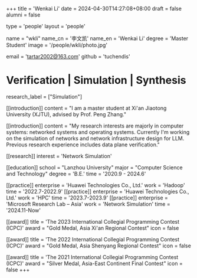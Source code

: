 +++
title = 'Wenkai Li'
date = 2024-04-30T14:27:08+08:00
draft = false
alumni = false

type = 'people' 
layout = 'people'

name = "wkli"
name_cn = '李文凯'
name_en = 'Wenkai Li'
degree = 'Master Student'
image = '/people/wkli/photo.jpg'

email = 'tartar2002@163.com'
github = 'tuchendis'

# Verification | Simulation | Synthesis
research_label = ["Simulation"]

[[introduction]]
    content = "I am a master student at Xi'an Jiaotong University (XJTU), advised by Prof. Peng Zhang."

[[introduction]]
    content = "My research interests are majorly in computer systems: networked systems and operating systems. Currently I'm working on the simulation of networks and network infrastructure design for LLM. Previous research experience includes data plane verification."

[[research]]
    interest = 'Network Simulation'

[[education]] 
    school = "Lanzhou University" 
    major = "Computer Science and Technology"
    degree = 'B.E.'
    time = '2020.9 - 2024.6'

[[practice]]
    enterprise = 'Huawei Technologies Co., Ltd.'
    work = 'Hadoop'
    time = '2022.7-2022.9'
[[practice]]
    enterprise = 'Huawei Technologies Co., Ltd.'
    work = 'HPC'
    time = '2023.7-2023.9'
[[practice]]
    enterprise = 'Microsoft Research Lab – Asia'
    work = 'Network Simulation'
    time = '2024.11-Now'

[[award]] 
    title = 'The 2023 International Collegial Programming Contest (ICPC)'
    award = "Gold Medal, Asia Xi'an Regional Contest"
    icon = false

[[award]] 
    title = 'The 2022 International Collegial Programming Contest (ICPC)'
    award = "Gold Medal, Asia Shenyang Regional Contest"
    icon = false

[[award]] 
    title = 'The 2021 International Collegial Programming Contest (ICPC)'
    award = "Silver Medal, Asia-East Continent Final Contest"
    icon = false
+++
